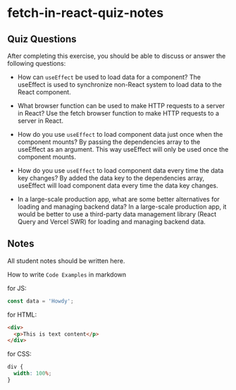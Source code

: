 # fetch-in-react-quiz-notes

## Quiz Questions

After completing this exercise, you should be able to discuss or answer the following questions:

- How can `useEffect` be used to load data for a component?
  The useEffect is used to synchronize non-React system to load data to the React component.

- What browser function can be used to make HTTP requests to a server in React?
  Use the fetch browser function to make HTTP requests to a server in React.

- How do you use `useEffect` to load component data just once when the component mounts?
  By passing the dependencies array to the useEffect as an argument. This way useEffect will only be used once the component mounts.

- How do you use `useEffect` to load component data every time the data key changes?
  By added the data key to the dependencies array, useEffect will load component data every time the data key changes.

- In a large-scale production app, what are some better alternatives for loading and managing backend data?
  In a large-scale production app, it would be better to use a third-party data management library (React Query and Vercel SWR) for loading and managing backend data.

## Notes

All student notes should be written here.

How to write `Code Examples` in markdown

for JS:

```javascript
const data = 'Howdy';
```

for HTML:

```html
<div>
  <p>This is text content</p>
</div>
```

for CSS:

```css
div {
  width: 100%;
}
```
